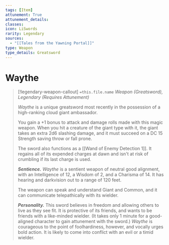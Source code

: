 ```yaml
---
tags: [Item]
attunement: True
attunement_details: 
classes: 
icon: LiSwords
rarity: Legendary
sources:
  - "[[Tales from the Yawning Portal]]"
type: Weapon
type_details: Greatsword
---
```

# Waythe
>[!legendary-weapon-callout] `=this.file.name`
>*Weapon (Greatsword), Legendary (Requires Attunement)*
>
>*Waythe* is a unique greatsword most recently in the possession of a high-ranking cloud giant ambassador.
>
>You gain a +1 bonus to attack and damage rolls made with this magic weapon. When you hit a creature of the giant type with it, the giant takes an extra 2d6 slashing damage, and it must succeed on a DC 15 Strength saving throw or fall prone.
>
>The sword also functions as a [[Wand of Enemy Detection 1]]. It regains all of its expended charges at dawn and isn't at risk of crumbling if its last charge is used.
>
>***Sentience.*** *Waythe* is a sentient weapon of neutral good alignment, with an Intelligence of 12, a Wisdom of 2, and a Charisma of 14. It has hearing and darkvision out to a range of 120 feet.
>
>The weapon can speak and understand Giant and Common, and it can communicate telepathically with its wielder.
>
>***Personality.*** This sword believes in freedom and allowing others to live as they see fit. It is protective of its friends, and wants to be friends with a like-minded wielder. (It takes only 1 minute for a good-aligned character to gain attunement with the sword.) *Waythe* is courageous to the point of foolhardiness, however, and vocally urges bold action. It is likely to come into conflict with an evil or a timid wielder.
>
>
